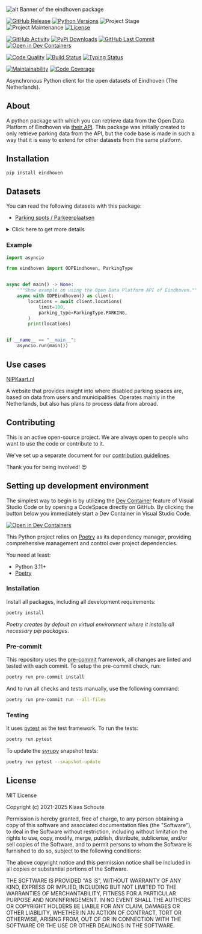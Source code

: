 <!-- Banner -->
![alt Banner of the eindhoven package](https://raw.githubusercontent.com/klaasnicolaas/python-eindhoven/main/assets/header_eindhoven-min.png)

<!-- PROJECT SHIELDS -->
[![GitHub Release][releases-shield]][releases]
[![Python Versions][python-versions-shield]][pypi]
![Project Stage][project-stage-shield]
![Project Maintenance][maintenance-shield]
[![License][license-shield]](LICENSE)

[![GitHub Activity][commits-shield]][commits-url]
[![PyPi Downloads][downloads-shield]][downloads-url]
[![GitHub Last Commit][last-commit-shield]][commits-url]
[![Open in Dev Containers][devcontainer-shield]][devcontainer]

[![Code Quality][code-quality-shield]][code-quality]
[![Build Status][build-shield]][build-url]
[![Typing Status][typing-shield]][typing-url]

[![Maintainability][maintainability-shield]][maintainability-url]
[![Code Coverage][codecov-shield]][codecov-url]


Asynchronous Python client for the open datasets of Eindhoven (The Netherlands).

## About

A python package with which you can retrieve data from the Open Data Platform of Eindhoven via [their API][api]. This package was initially created to only retrieve parking data from the API, but the code base is made in such a way that it is easy to extend for other datasets from the same platform.

## Installation

```bash
pip install eindhoven
```

## Datasets

You can read the following datasets with this package:

- [Parking spots / Parkeerplaatsen][parking]

<details>
    <summary>Click here to get more details</summary>

### Parkings spots

You can use the following parameters in your request:

- **limit** (default: 10) - How many results you want to retrieve.
- **parking_type** (default: ParkingType.PARKING) - See the list below to find the corresponding enum value.

| `ParkingType`                    | Enum                      |
| :------------------------------- | :------------------------ |
| Parkeerplaats                    | PARKING                   |
| Parkeerplaats Vergunning         | PERMIT_PARKING            |
| Parkeerplaats Gehandicapten      | DISABLED_PARKING          |
| Parkeerplaats Afgekruist         | CROSSED_OUT_PARKING       |
| Parkeerplaats laden/lossen       | LOADING_UNLOADING_PARKING |
| Parkeerplaats Electrisch opladen | ELECTRIC_CHARGING_PARKING |

You get the following output data back with this dataset:

| Attribute    | Type        | Description                                       |
| :----------- | :---------- | :------------------------------------------------ |
| `spot_id`    | string      | The id of the parking spot                        |
| `data`       | ParkingData | The parking data of the parking spot              |
| `geometry`   | Geometry    | The geometry of the parking spot                  |
| `updated_at` | datetime    | When this parking spot was updated in the dataset |

#### ParkingData

The parking data of the parking spot.

| Attribute      | Type     | Description                                        |
| :------------- | :------- | :------------------------------------------------- |
| `parking_type` | string   | The type of parking of the parking spot            |
| `street`       | string   | The street name where this parking spot is located |
| `number`       | int      | The number of parkings spots on this location      |

#### Geometry

The geometry of the parking spot is a GeoJSON object. The coordinates are in the WGS84 coordinate system.

| Attribute     | Type  | Description                         |
| :------------ | :---- | :---------------------------------- |
| `coordinates` | list  | The coordinates of the parking spot |
| `longitude`   | float | The longitude of the parking spot   |
| `latitude`    | float | The latitude of the parking spot    |
</details>

### Example

```python
import asyncio

from eindhoven import ODPEindhoven, ParkingType


async def main() -> None:
    """Show example on using the Open Data Platform API of Eindhoven."""
    async with ODPEindhoven() as client:
        locations = await client.locations(
            limit=100,
            parking_type=ParkingType.PARKING,
        )
        print(locations)


if __name__ == "__main__":
    asyncio.run(main())
```

## Use cases

[NIPKaart.nl][nipkaart]

A website that provides insight into where disabled parking spaces are, based on data from users and municipalities. Operates mainly in the Netherlands, but also has plans to process data from abroad.

## Contributing

This is an active open-source project. We are always open to people who want to
use the code or contribute to it.

We've set up a separate document for our
[contribution guidelines](CONTRIBUTING.md).

Thank you for being involved! :heart_eyes:

## Setting up development environment

The simplest way to begin is by utilizing the [Dev Container][devcontainer]
feature of Visual Studio Code or by opening a CodeSpace directly on GitHub.
By clicking the button below you immediately start a Dev Container in Visual Studio Code.

[![Open in Dev Containers][devcontainer-shield]][devcontainer]

This Python project relies on [Poetry][poetry] as its dependency manager,
providing comprehensive management and control over project dependencies.

You need at least:

- Python 3.11+
- [Poetry][poetry-install]

### Installation

Install all packages, including all development requirements:

```bash
poetry install
```

_Poetry creates by default an virtual environment where it installs all
necessary pip packages_.

### Pre-commit

This repository uses the [pre-commit][pre-commit] framework, all changes
are linted and tested with each commit. To setup the pre-commit check, run:

```bash
poetry run pre-commit install
```

And to run all checks and tests manually, use the following command:

```bash
poetry run pre-commit run --all-files
```

### Testing

It uses [pytest](https://docs.pytest.org/en/stable/) as the test framework. To run the tests:

```bash
poetry run pytest
```

To update the [syrupy](https://github.com/tophat/syrupy) snapshot tests:

```bash
poetry run pytest --snapshot-update
```

## License

MIT License

Copyright (c) 2021-2025 Klaas Schoute

Permission is hereby granted, free of charge, to any person obtaining a copy
of this software and associated documentation files (the "Software"), to deal
in the Software without restriction, including without limitation the rights
to use, copy, modify, merge, publish, distribute, sublicense, and/or sell
copies of the Software, and to permit persons to whom the Software is
furnished to do so, subject to the following conditions:

The above copyright notice and this permission notice shall be included in all
copies or substantial portions of the Software.

THE SOFTWARE IS PROVIDED "AS IS", WITHOUT WARRANTY OF ANY KIND, EXPRESS OR
IMPLIED, INCLUDING BUT NOT LIMITED TO THE WARRANTIES OF MERCHANTABILITY,
FITNESS FOR A PARTICULAR PURPOSE AND NONINFRINGEMENT. IN NO EVENT SHALL THE
AUTHORS OR COPYRIGHT HOLDERS BE LIABLE FOR ANY CLAIM, DAMAGES OR OTHER
LIABILITY, WHETHER IN AN ACTION OF CONTRACT, TORT OR OTHERWISE, ARISING FROM,
OUT OF OR IN CONNECTION WITH THE SOFTWARE OR THE USE OR OTHER DEALINGS IN THE
SOFTWARE.

[api]: https://data.eindhoven.nl
[parking]: https://data.eindhoven.nl/explore/dataset/parkeerplaatsen/information
[nipkaart]: https://www.nipkaart.nl

<!-- MARKDOWN LINKS & IMAGES -->
[build-shield]: https://github.com/klaasnicolaas/python-eindhoven/actions/workflows/tests.yaml/badge.svg
[build-url]: https://github.com/klaasnicolaas/python-eindhoven/actions/workflows/tests.yaml
[code-quality-shield]: https://github.com/klaasnicolaas/python-eindhoven/actions/workflows/codeql.yaml/badge.svg
[code-quality]: https://github.com/klaasnicolaas/python-eindhoven/actions/workflows/codeql.yaml
[commits-shield]: https://img.shields.io/github/commit-activity/y/klaasnicolaas/python-eindhoven.svg
[commits-url]: https://github.com/klaasnicolaas/python-eindhoven/commits/main
[codecov-shield]: https://codecov.io/gh/klaasnicolaas/python-eindhoven/branch/main/graph/badge.svg?token=4AMI23ZT7C
[codecov-url]: https://codecov.io/gh/klaasnicolaas/python-eindhoven
[devcontainer-shield]: https://img.shields.io/static/v1?label=Dev%20Containers&message=Open&color=blue&logo=visualstudiocode
[devcontainer]: https://vscode.dev/redirect?url=vscode://ms-vscode-remote.remote-containers/cloneInVolume?url=https://github.com/klaasnicolaas/python-eindhoven
[downloads-shield]: https://img.shields.io/pypi/dm/eindhoven
[downloads-url]: https://pypistats.org/packages/eindhoven
[license-shield]: https://img.shields.io/github/license/klaasnicolaas/python-eindhoven.svg
[last-commit-shield]: https://img.shields.io/github/last-commit/klaasnicolaas/python-eindhoven.svg
[maintenance-shield]: https://img.shields.io/maintenance/yes/2025.svg
[maintainability-shield]: https://api.codeclimate.com/v1/badges/c577da6bb1b3bb6553bd/maintainability
[maintainability-url]: https://codeclimate.com/github/klaasnicolaas/python-eindhoven/maintainability
[project-stage-shield]: https://img.shields.io/badge/project%20stage-production%20ready-brightgreen.svg
[pypi]: https://pypi.org/project/eindhoven/
[python-versions-shield]: https://img.shields.io/pypi/pyversions/eindhoven
[typing-shield]: https://github.com/klaasnicolaas/python-eindhoven/actions/workflows/typing.yaml/badge.svg
[typing-url]: https://github.com/klaasnicolaas/python-eindhoven/actions/workflows/typing.yaml
[releases-shield]: https://img.shields.io/github/release/klaasnicolaas/python-eindhoven.svg
[releases]: https://github.com/klaasnicolaas/python-eindhoven/releases

[poetry-install]: https://python-poetry.org/docs/#installation
[poetry]: https://python-poetry.org
[pre-commit]: https://pre-commit.com
